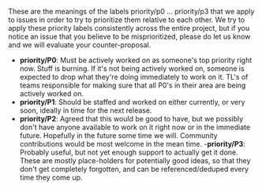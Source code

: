 These are the meanings of the labels priority/p0 ... priority/p3 that we apply to issues in order to try to prioritize them relative to each other.  We try to apply these priority labels consistently across the entire project, but if you notice an issue that you believe to be misprioritized, please do let us know and we will evaluate your counter-proposal.

- **priority/P0**: Must be actively worked on as someone's top priority right now. Stuff is burning. If it's not being actively worked on, someone is expected to drop what they're doing immediately to work on it. TL's of teams responsible for making sure that all P0's in their area are being actively worked on.
- **priority/P1**: Should be staffed and worked on either currently, or very soon, ideally in time for the next release.
- **priority/P2**: Agreed that this would be good to have, but we possibly don't have anyone available to work on it right now or in the immediate future. Hopefully in the future some time we will. Community contributions would be most welcome in the mean time.
-**priority/P3**: Probably useful, but not yet enough support to actually get it done. These are mostly place-holders for potentially good ideas, so that they don't get completely forgotten, and can be referenced/deduped every time they come up.
